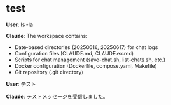# test

**User**:
ls -la

**Claude**:
The workspace contains:
- Date-based directories (20250616, 20250617) for chat logs
- Configuration files (CLAUDE.md, CLAUDE.ex.md)  
- Scripts for chat management (save-chat.sh, list-chats.sh, etc.)
- Docker configuration (Dockerfile, compose.yaml, Makefile)
- Git repository (.git directory)

**User**:
テスト

**Claude**:
テストメッセージを受信しました。

